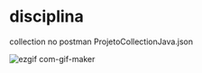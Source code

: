 # disciplina

collection no postman ProjetoCollectionJava.json


![ezgif com-gif-maker](https://user-images.githubusercontent.com/54041918/204921034-d432633a-8ee1-4a55-b3f4-afca5c83fa89.gif)
